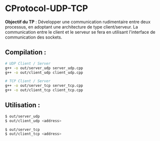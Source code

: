 # CProtocol-UDP-TCP

**Objectif du TP** : Développer une communication rudimentaire entre deux processus, en adoptant une architecture de type client/serveur. La communication entre le client et le serveur se fera en utilisant l'interface de communication des sockets.

## Compilation :
```bash
# UDP Client / Server
g++ -o out/server_udp server_udp.cpp
g++ -o out/client_udp client_udp.cpp

# TCP Client / Server
g++ -o out/server_tcp server_tcp.cpp
g++ -o out/client_tcp client_tcp.cpp
```

## Utilisation :
```bash
$ out/server_udp
$ out/client_udp <address>
```
```bash
$ out/server_tcp
$ out/client_tcp <address>
```

